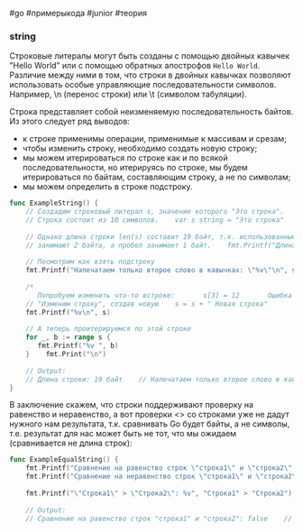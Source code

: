 #go #примерыкода #junior #теория 
### string

Строковые литералы могут быть созданы с помощью двойных кавычек "Hello World" или с помощью обратных апострофов `Hello World`. Различие между ними в том, что строки в двойных кавычках позволяют использовать особые управляющие последовательности символов. Например, \n (перенос строки) или \t (символом табуляции).

Строка представляет собой неизменяемую последовательность байтов. Из этого следует ряд выводов:

- к строке применимы операции, применимые к массивам и срезам;
- чтобы изменить строку, необходимо создать новую строку;
- мы можем итерироваться по строке как и по всякой последовательности, но итерируясь по строке, мы будем итерироваться по байтам, составляющим строку, а не по символам;
- мы можем определить в строке подстроку.

```go
func ExampleString() {  
    // Создадим строковый литерал s, значение которого "Это строка".  
    // Строка состоит из 10 символов.    var s string = "Это строка"  
  
    // Однако длина строки len(s) составит 19 байт, т.к. использованные кирилические символы  
    // занимают 2 байта, а пробел занимает 1 байт.    fmt.Printf("Длина строки: %d байт\n", len(s))  
  
    // Посмотрим как взять подстроку  
    fmt.Printf("Напечатаем только второе слово в кавычках: \"%v\"\n", s[7:])  
  
    /*  
       Попробуем изменить что-то встроке:       s[3] = 12       Ошибка компиляции: cannot assign to s[3], потому что строки - неизменяемые последовательности.    */  
    // "Изменим строку", создав новую    s = s + " Новая строка"  
    fmt.Printf("%v\n", s)  
  
    // А теперь проитерируемся по этой строке  
    for _, b := range s {  
       fmt.Printf("%v ", b)  
    }    fmt.Print("\n")  
  
    // Output:  
    // Длина строки: 19 байт    // Напечатаем только второе слово в кавычках: "строка"    // Это строка Новая строка    // 1069 1090 1086 32 1089 1090 1088 1086 1082 1072 32 1053 1086 1074 1072 1103 32 1089 1090 1088 1086 1082 1072  
}
```
В заключение скажем, что строки поддерживают проверку на равенство и неравенство, а вот проверки <> со строками уже не дадут нужного нам результата, т.к. сравнивать Go будет байты, а не символы, т.е. результат для нас может быть не тот, что мы ожидаем (сравнивается не длина строк):
```go
func ExampleEqualString() {  
    fmt.Printf("Сравнение на равенство строк \"строка1\" и \"строка2\": %v\n", "строка1" == "строка2")  
    fmt.Printf("Сравнение на неравенство строк \"строка1\" и \"строка2\": %v\n", "строка1" != "строка2")  
  
    fmt.Printf("\"Строка1\" > \"Строка2\": %v", "Строка1" > "Строка2")  
  
    // Output:  
    // Сравнение на равенство строк "строка1" и "строка2": false    // Сравнение на неравенство строк "строка1" и "строка2": true    // "Строка1" > "Строка2": false}
```